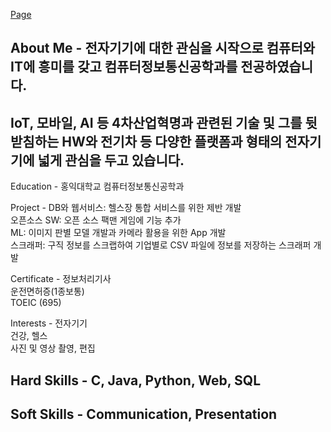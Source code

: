 [Page](https://darkblose.github.io/)

## About Me - 전자기기에 대한 관심을 시작으로 컴퓨터와 IT에 흥미를 갖고 컴퓨터정보통신공학과를 전공하였습니다. <br>
## IoT, 모바일, AI 등 4차산업혁명과 관련된 기술 및 그를 뒷받침하는 HW와 전기차 등 다양한 플랫폼과 형태의 전자기기에 넓게 관심을 두고 있습니다.

Education - 홍익대학교 컴퓨터정보통신공학과

Project - DB와 웹서비스: 헬스장 통합 서비스를 위한 제반 개발 <br>
          오픈소스 SW: 오픈 소스 팩맨 게임에 기능 추가 <br>
          ML: 이미지 판별 모델 개발과 카메라 활용을 위한 App 개발 <br>
          스크래퍼: 구직 정보를 스크랩하여 기업별로 CSV 파일에 정보를 저장하는 스크래퍼 개발

Certificate - 정보처리기사 <br>
              운전면허증(1종보통) <br>
              TOEIC (695)
             
Interests - 전자기기 <br>
            건강, 헬스 <br>
            사진 및 영상 촬영, 편집

## Hard Skills - C, Java, Python, Web, SQL

## Soft Skills - Communication, Presentation

